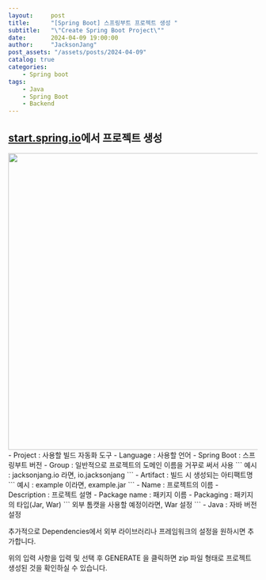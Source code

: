 ```yaml
---
layout:     post
title:      "[Spring Boot] 스프링부트 프로젝트 생성 "
subtitle:   "\"Create Spring Boot Project\""
date:       2024-04-09 19:00:00
author:     "JacksonJang"
post_assets: "/assets/posts/2024-04-09"
catalog: true
categories:
    - Spring boot
tags:
    - Java
    - Spring Boot
    - Backend
---
```


## [start.spring.io](https://start.spring.io/)에서 프로젝트 생성
<img width="600px" src="{{ page.post_assets }}/spring_io_create.png" />
- Project : 사용할 빌드 자동화 도구
- Language : 사용할 언어
- Spring Boot : 스프링부트 버전
- Group : 일반적으로 프로젝트의 도메인 이름을 거꾸로 써서 사용
```
예시 : jacksonjang.io 라면, io.jacksonjang
```
- Artifact : 빌드 시 생성되는 아티팩트명
```
예시 : example 이라면, example.jar
```
- Name : 프로젝트의 이름
- Description : 프로젝트 설명
- Package name : 패키지 이름
- Packaging : 패키지의 타입(Jar, War)
```
외부 톰캣을 사용할 예정이라면, War 설정
```
- Java : 자바 버전 설정

추가적으로 Dependencies에서 외부 라이브러리나 프레임워크의 설정을 원하시면 추가합니다.

위의 입력 사항을 입력 및 선택 후 GENERATE 을 클릭하면 zip 파일 형태로 프로젝트 생성된 것을 확인하실 수 있습니다.
